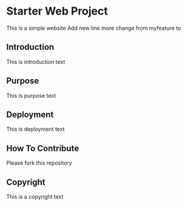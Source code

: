# Starter Web Project

This is a simple website 
Add new line 
more change from myfeature to
## Introduction

This is introduction text
## Purpose

This is purpose text
## Deployment

This is deployment text
## How To Contribute 

Please fork this repository
## Copyright

This is a copyright text